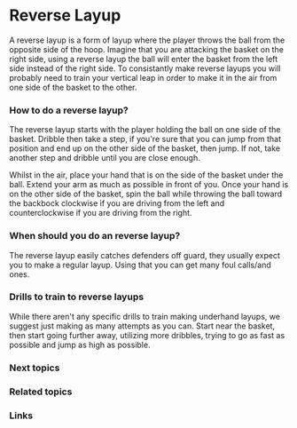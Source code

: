 
# Reverse Layup

A reverse layup is a form of layup where the player throws the ball from the opposite side of the hoop. Imagine that you are attacking the basket on the right side, using a reverse layup the ball will enter the basket from the left side instead of the right side. To consistantly make reverse layups you will probably need to train your vertical leap in order to make it in the air from one side of the basket to the other.

### How to do a reverse layup?

The reverse layup starts with the player holding the ball on one side of the basket. Dribble then take a step, if you're sure that you can jump from that position and end up on the other side of the basket, then jump. If not, take another step and dribble until you are close enough.

Whilst in the air, place your hand that is on the side of the basket under the ball. Extend your arm as much as possible in front of you. Once your hand is on the other side of the basket, spin the ball while throwing the ball toward the backbock clockwise if you are driving from the left and counterclockwise if you are driving from the right.


### When should you do an reverse layup?

The reverse layup easily catches defenders off guard, they usually expect you to make a regular layup. Using that you can get many foul calls/and ones. 

### Drills to train to reverse layups

While there aren't any specific drills to train making underhand layups, we suggest just making as many attempts as you can. Start near the basket, then start going further away, utilizing more dribbles, trying to go as fast as possible and jump as high as possible.

### Next topics



### Related topics

### Links

<!--stackedit_data:
eyJoaXN0b3J5IjpbLTgyMjI1OTk1XX0=
-->